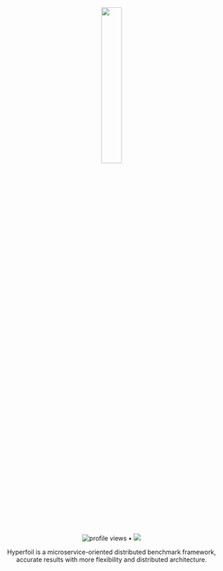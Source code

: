 <div align="center">
  
  <img src="https://user-images.githubusercontent.com/91419219/228573800-e4c0b15f-5f71-4b13-b186-9ea0f724996a.png" width="30%"/>
  
 <img src="https://gpvc.arturio.dev/hyperfoil" alt="profile views"> • <a href="https://twitter.com/intent/follow?screen_name=Hyperfoil&tw_p=followbutton"><img src="https://img.shields.io/twitter/follow/Hyperfoil?label=%40Hyperfoil&style=social"></a>
   <br>
  
  Hyperfoil is a microservice-oriented distributed benchmark framework, accurate results with more flexibility and distributed architecture.
  
  </div>

 

 
